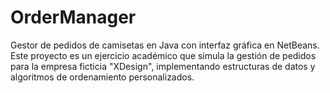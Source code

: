 # OrderManager
Gestor de pedidos de camisetas en Java con interfaz gráfica en NetBeans. Este proyecto es un ejercicio académico que simula la gestión de pedidos para la empresa ficticia "XDesign", implementando estructuras de datos y algoritmos de ordenamiento personalizados.
